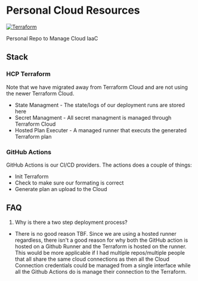# Personal Cloud Resources 
[![Terraform](https://github.com/ashvinnihalani/personal-iaac/actions/workflows/terraform.yml/badge.svg)](https://github.com/ashvinnihalani/personal-iaac/actions/workflows/terraform.yml)

Personal Repo to Manage Cloud IaaC

## Stack
### HCP Terraform
Note that we have migrated away from Terraform Cloud and are not using the
newer Terraform Cloud.
* State Managment - The state/logs of our deployment runs are stored here
* Secret Managment - All secret managment is managed through Terraform Cloud
* Hosted Plan Executer - A managed runner that executs the generated Terraform plan

### GitHub Actions
GitHub Actions is our CI/CD providers. The actions does a couple of things:
* Init Terraform
* Check to make sure our formating is correct
* Generate plan an upload to the Cloud

## FAQ 
1) Why is there a two step deployment process?
* There is no good reason TBF. Since we are using a hosted runner regardless, there isn't a good reason for why both the GitHub action is hosted on a Github Runner and the Terraform is hosted on the runner. This would be more applicable if I had multiple repos/multiple people that all share the same cloud connections as then all the Cloud Connection credentials could be managed from a single interface while all the Github Actions do is manage their connection to the Terraform. 

